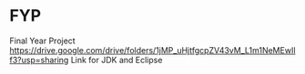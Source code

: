 # FYP
Final Year Project
https://drive.google.com/drive/folders/1jMP_uHjtfgcpZV43vM_L1m1NeMEwIlf3?usp=sharing
Link for JDK and Eclipse

